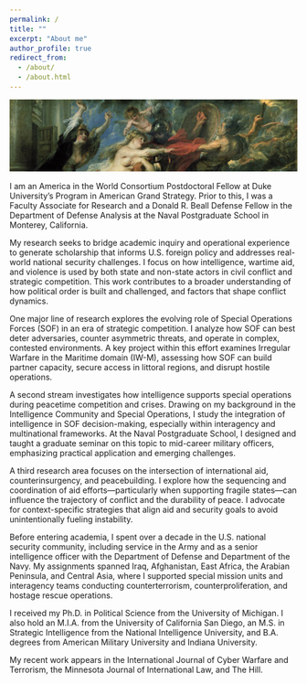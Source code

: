 ```yaml
---
permalink: /
title: ""
excerpt: "About me"
author_profile: true
redirect_from: 
  - /about/
  - /about.html
---
```

![Consequences of War - Rubens](/images/los-horrores-de-la-guerra.png)

I am an America in the World Consortium Postdoctoral Fellow at Duke University’s Program in American Grand Strategy. Prior to this, I was a Faculty Associate for Research and a Donald R. Beall Defense Fellow in the Department of Defense Analysis at the Naval Postgraduate School in Monterey, California.

My research seeks to bridge academic inquiry and operational experience to generate scholarship that informs U.S. foreign policy and addresses real-world national security challenges. I focus on how intelligence, wartime aid, and violence is used by both state and non-state actors in civil conflict and strategic competition. This work contributes to a broader understanding of how political order is built and challenged, and factors that shape conflict dynamics.

One major line of research explores the evolving role of Special Operations Forces (SOF) in an era of strategic competition. I analyze how SOF can best deter adversaries, counter asymmetric threats, and operate in complex, contested environments. A key project within this effort examines Irregular Warfare in the Maritime domain (IW-M), assessing how SOF can build partner capacity, secure access in littoral regions, and disrupt hostile operations.

A second stream investigates how intelligence supports special operations during peacetime competition and crises. Drawing on my background in the Intelligence Community and Special Operations, I study the integration of intelligence in SOF decision-making, especially within interagency and multinational frameworks. At the Naval Postgraduate School, I designed and taught a graduate seminar on this topic to mid-career military officers, emphasizing practical application and emerging challenges.

A third research area focuses on the intersection of international aid, counterinsurgency, and peacebuilding. I explore how the sequencing and coordination of aid efforts—particularly when supporting fragile states—can influence the trajectory of conflict and the durability of peace. I advocate for context-specific strategies that align aid and security goals to avoid unintentionally fueling instability.

Before entering academia, I spent over a decade in the U.S. national security community, including service in the Army and as a senior intelligence officer with the Department of Defense and Department of the Navy. My assignments spanned Iraq, Afghanistan, East Africa, the Arabian Peninsula, and Central Asia, where I supported special mission units and interagency teams conducting counterterrorism, counterproliferation, and hostage rescue operations.

I received my Ph.D. in Political Science from the University of Michigan. I also hold an M.I.A. from the University of California San Diego, an M.S. in Strategic Intelligence from the National Intelligence University, and B.A. degrees from American Military University and Indiana University.

My recent work appears in the International Journal of Cyber Warfare and Terrorism, the Minnesota Journal of International Law, and The Hill.

